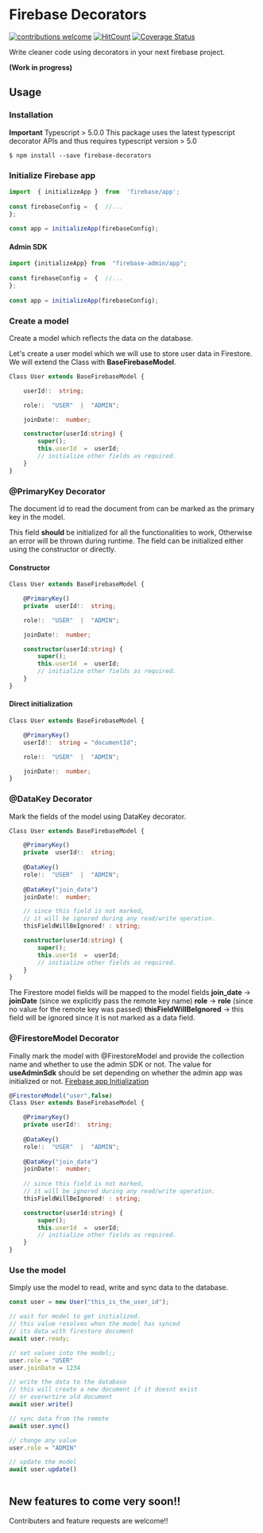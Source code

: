
# Firebase Decorators
[![contributions welcome](https://img.shields.io/badge/contributions-welcome-brightgreen.svg?style=flat)](https://github.com/dwyl/esta/issues) [![HitCount](https://hits.dwyl.com/anuragmandal0110/firebase-decorators.svg?style=flat-square)](http://hits.dwyl.com/anuragmandal0110/firebase-decorators) [![Coverage Status](https://coveralls.io/repos/github/anuragmandal0110/firebase-decorators/badge.svg?branch=CI_CD_test)](https://coveralls.io/github/anuragmandal0110/firebase-decorators?branch=CI_CD_test)

Write cleaner code using decorators in your next firebase project.

**(Work in progress)**

## Usage

### Installation
**Important** Typescript > 5.0.0
This package uses the latest typescript decorator APIs and thus requires typescript version > 5.0
```
$ npm install --save firebase-decorators
```
### Initialize Firebase app
```typescript
import  { initializeApp }  from  'firebase/app';  
  
const firebaseConfig =  {  //...  
};  
  
const app = initializeApp(firebaseConfig);
```
#### Admin SDK

```typescript
import {initializeApp} from  "firebase-admin/app";
    
const firebaseConfig =  {  //...  
};  
  
const app = initializeApp(firebaseConfig);
```
### Create a model

Create a model which reflects the data on the database.

Let's create a user model which we will use to store user data in Firestore. We will extend the Class with **BaseFirebaseModel**. 

```typescript
Class User extends BaseFirebaseModel {

	userId!:  string;

	role!:  "USER"  |  "ADMIN";

	joinDate!:  number;

	constructor(userId:string) {
		super();
		this.userId  =  userId;
		// initialize other fields as required.
	}
}
```
### @PrimaryKey Decorator

The document id to read the document from can be marked as the primary key in the model.

This field **should** be initialized for all the functionalities to work, Otherwise an error will be thrown during runtime.
The field can be initialized either using the constructor or directly.

#### Constructor
```typescript
Class User extends BaseFirebaseModel {

	@PrimaryKey()
	private  userId!:  string;

	role!:  "USER"  |  "ADMIN";

	joinDate!:  number;

	constructor(userId:string) {
		super();
		this.userId  =  userId;
		// initialize other fields as required.
	}
}
```
#### Direct initialization
```typescript
Class User extends BaseFirebaseModel {

	@PrimaryKey()
	userId!:  string = "documentId";

	role!:  "USER"  |  "ADMIN";

	joinDate!:  number;
}
```
### @DataKey Decorator
Mark the fields of the model using DataKey decorator. 
```typescript
Class User extends BaseFirebaseModel {

	@PrimaryKey()
	private  userId!:  string;
	
	@DataKey()
	role!:  "USER"  |  "ADMIN";
	
	@DataKey("join_date")
	joinDate!:  number;

	// since this field is not marked,
	// it will be ignored during any read/write operation.
	thisFieldWillBeIgnored! : string;

	constructor(userId:string) {
		super();
		this.userId  =  userId;
		// initialize other fields as required.
	}
}
```
The Firestore model fields will be mapped to the model fields
**join_date** -> **joinDate** (since we explicitly pass the remote key name)
**role** -> **role** (since no value for the remote key was passed)
**thisFieldWillBeIgnored** -> this field will be ignored since it is not marked as a data field.
### @FirestoreModel Decorator
Finally mark the model with @FirestoreModel and provide the collection name and whether to use the admin SDK or not.
The value for **useAdminSdk** should be set depending on whether the admin app was initialized or not.
[Firebase app Initialization](#initialize-firebase-app)

```typescript
@FirestoreModel("user",false)
Class User extends BaseFirebaseModel {

	@PrimaryKey()
	private userId!:  string;
	
	@DataKey()
	role!:  "USER"  |  "ADMIN";
	
	@DataKey("join_date")
	joinDate!:  number;
	
	// since this field is not marked,
	// it will be ignored during any read/write operation.
	thisFieldWillBeIgnored! : string;

	constructor(userId:string) {
		super();
		this.userId  =  userId;
		// initialize other fields as required.
	}
}
```

### Use the model
Simply use the model to read, write and sync data to the database.
```typescript
const user = new User("this_is_the_user_id");

// wait for model to get initialized.
// this value resolves when the model has synced
// its data with firestore document
await user.ready;

// set values into the model;;
user.role = "USER"
user.joinDate = 1234

// write the data to the database
// this will create a new document if it doesnt exist
// or overwrtire old document
await user.write()

// sync data from the remote
await user.sync()

// change any value
user.role = "ADMIN"

// update the model
await user.update()
 
```
## New features to come very soon!!
Contributers and feature requests are welcome!!